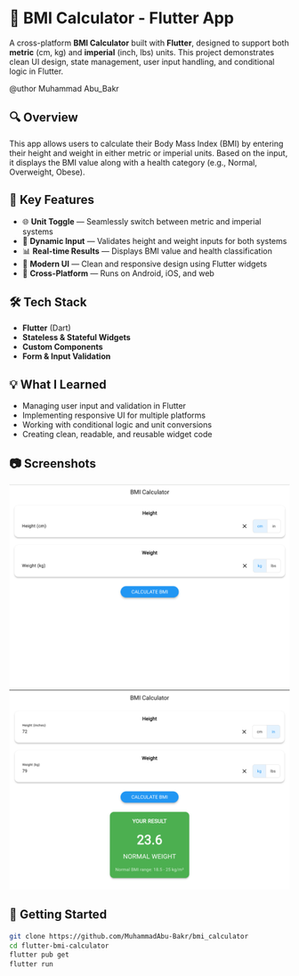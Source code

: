 # 🧮 BMI Calculator - Flutter App

A cross-platform **BMI Calculator** built with **Flutter**, designed to support both **metric** (cm, kg) and **imperial** (inch, lbs) units. This project demonstrates clean UI design, state management, user input handling, and conditional logic in Flutter.

@uthor Muhammad Abu_Bakr

## 🔍 Overview

This app allows users to calculate their Body Mass Index (BMI) by entering their height and weight in either metric or imperial units. Based on the input, it displays the BMI value along with a health category (e.g., Normal, Overweight, Obese).

## 🎯 Key Features

- 🌐 **Unit Toggle** — Seamlessly switch between metric and imperial systems  
- 📏 **Dynamic Input** — Validates height and weight inputs for both systems  
- 📊 **Real-time Results** — Displays BMI value and health classification  
- 🎨 **Modern UI** — Clean and responsive design using Flutter widgets  
- 🔁 **Cross-Platform** — Runs on Android, iOS, and web

## 🛠️ Tech Stack

- **Flutter** (Dart)
- **Stateless & Stateful Widgets**
- **Custom Components**
- **Form & Input Validation**

## 💡 What I Learned

- Managing user input and validation in Flutter
- Implementing responsive UI for multiple platforms
- Working with conditional logic and unit conversions
- Creating clean, readable, and reusable widget code

## 📷 Screenshots

![Screenshot 1](assets\Screenshots\bmi_Screenshot_1.png)
![Screenshot 2](assets\Screenshots\bmi_Screenshot_2.png)


## 🚀 Getting Started

```bash
git clone https://github.com/MuhammadAbu-Bakr/bmi_calculator
cd flutter-bmi-calculator
flutter pub get
flutter run
